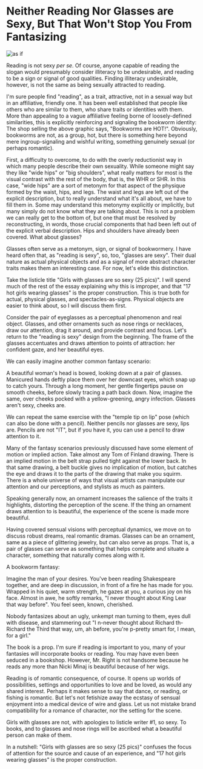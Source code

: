 # Neither Reading Nor Glasses are Sexy, But That Won't Stop You From Fantasizing

![as if](https://cdn.shopify.com/s/files/1/1685/2975/products/Reading_Is_Sexy_Detail.jpg?v=1506697240)

Reading is not sexy *per se*.
Of course, anyone capable of reading the slogan would presumably consider illiteracy to be undesirable, and reading to be a sign or signal of good qualities.
Finding illiteracy undesirable, however, is not the same as being sexually attracted to reading.

I'm sure people find "reading", as a trait, attractive, not in a sexual way but in an affiliative, friendly one.
It has been well established that people like others who are similar to them, who share traits or identities with them.
More than appealing to a vague affiliative feeling borne of loosely-defined similarities, this is explicitly reinforcing and signaling the bookworm identity:
The shop selling the above graphic says, "Bookworms are HOT!".
Obviously, bookworms are not, as a group, hot, but there is something here beyond mere ingroup-signaling and wishful writing, something genuinely sexual (or perhaps romantic).

First, a difficulty to overcome, to do with the overly reductionist way in which many people describe their own sexuality.
While someone might say they like "wide hips" or "big shoulders", what really matters for most is the visual contrast with the rest of the body, that is, the WHR or SHR.
In this case, "wide hips" are a sort of metonym for that aspect of the physique formed by the waist, hips, and legs.
The waist and legs are left out of the explicit description, but to really understand what it's all about, we have to fill them in.
Some may understand this metonymy explicitly or implicitly, but many simply do not know what they are talking about.
This is not a problem we can really get to the bottom of, but one that must be resolved by reconstructing, in words, those crucial components that had been left out of the explicit verbal description.
Hips and shoulders have already been covered. What about glasses?

Glasses often serve as a metonym, sign, or signal of bookwormery.
I have heard often that, as "reading is sexy", so, too, "glasses are sexy".
Their dual nature as actual physical objects and as a signal of more abstract character traits makes them an interesting case.
For now, let's elide this distinction.

Take the listicle title "Girls with glasses are so sexy (25 pics)".
I will spend much of the rest of the essay explaining why this is improper, and that "17 hot girls wearing glasses" is the proper construction.
This is true both for actual, physical glasses, and spectacles-as-signs.
Physical objects are easier to think about, so I will discuss them first.

Consider the pair of eyeglasses as a perceptual phenomenon and real object.
Glasses, and other ornaments such as nose rings or necklaces, draw our attention, drag it around, and provide contrast and focus.
Let's return to the "reading is sexy" design from the beginning.
The frame of the glasses accentuates and draws attention to points of attraction: her confident gaze, and her beautiful eyes.

We can easily imagine another common fantasy scenario:

A beautiful woman's head is bowed, looking down at a pair of glasses.
Manicured hands deftly place them over her downcast eyes, which snap up to catch yours.
Through a long moment, her gentle fingertips pause on smooth cheeks, before slowly tracing a path back down.
Now, imagine the same, over cheeks pocked with a yellow-greening, angry infection.
Glasses aren't sexy, cheeks are.

We can repeat the same exercise with the "temple tip on lip" pose (which can also be done with a pencil).
Neither pencils nor glasses are sexy, lips are.
Pencils are not "IT", but if you have it, you can use a pencil to draw attention to it.

Many of the fantasy scenarios previously discussed have some element of motion or implied action.
Take almost any Tom of Finland drawing.
There is an implied motion in the belt strap pulled tight against the lower back.
In that same drawing, a belt buckle gives no implication of motion, but catches the eye and draws it to the parts of the drawing that make you squirm.
There is a whole universe of ways that visual artists can manipulate our attention and our perceptions, and stylists as much as painters.

Speaking generally now, an ornament increases the salience of the traits it highlights, distorting the perception of the scene.
If the thing an ornament draws attention to is beautiful, the experience of the scene is made more beautiful.

Having covered sensual visions with perceptual dynamics, we move on to discuss robust dreams, real romantic dramas.
Glasses can be an ornament, same as a piece of glittering jewelry, but can also serve as props.
That is, a pair of glasses can serve as something that helps complete and situate a character, something that naturally comes along with it.

A bookworm fantasy:

Imagine the man of your desires.
You've been reading Shakespeare together, and are deep in discussion, in front of a fire he has made for you.
Wrapped in his quiet, warm strength, he gazes at you, a curious joy on his face.
Almost in awe, he softly remarks, "I never thought about King Lear that way before".
You feel seen, known, cherished.

Nobody fantasizes about an ugly, unkempt man turning to them, eyes dull with disease, and stammering out "I n-never thought about Richard th- Richard the Third that way, um, ah before, you're p-pretty smart for, I mean, for a girl."

The book is a prop.
I'm sure if reading is important to you, many of your fantasies will incorporate books or reading.
You may have even been seduced in a bookshop.
However, Mr. Right is not handsome because he reads any more than Nicki Minaj is beautiful because of her wigs.

Reading is of romantic consequence, of course.
It opens up worlds of possibilities, settings and opportunities to love and be loved, as would any shared interest.
Perhaps it makes sense to say that dance, or reading, or fishing is romantic.
But let's not fetishize away the ecstasy of sensual enjoyment into a medical device of wire and glass.
Let us not mistake brand compatibility for a romance of character, nor the setting for the scene.

Girls with glasses are not, with apologies to listicle writer #1, so sexy.
To books, and to glasses and nose rings will be ascribed what a beautiful person can make of them.

In a nutshell: "Girls with glasses are so sexy (25 pics)" confuses the focus of attention for the source and cause of an experience, and "17 hot girls wearing glasses" is the proper construction.
